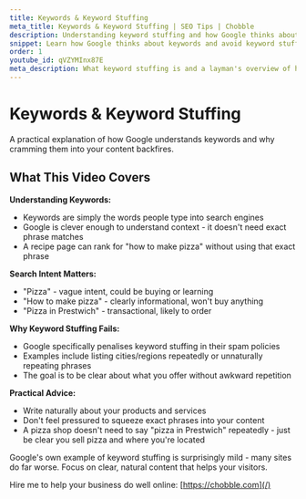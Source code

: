 ```yaml
---
title: Keywords & Keyword Stuffing
meta_title: Keywords & Keyword Stuffing | SEO Tips | Chobble
description: Understanding keyword stuffing and how Google thinks about keywords
snippet: Learn how Google thinks about keywords and avoid keyword stuffing
order: 1
youtube_id: qVZYMInx87E
meta_description: What keyword stuffing is and a layman's overview of how Google thinks about keywords in relation to your website
---
```


# Keywords & Keyword Stuffing

A practical explanation of how Google understands keywords and why cramming them into your content backfires.

## What This Video Covers

**Understanding Keywords:**
- Keywords are simply the words people type into search engines
- Google is clever enough to understand context - it doesn't need exact phrase matches
- A recipe page can rank for "how to make pizza" without using that exact phrase

**Search Intent Matters:**
- "Pizza" - vague intent, could be buying or learning
- "How to make pizza" - clearly informational, won't buy anything
- "Pizza in Prestwich" - transactional, likely to order

**Why Keyword Stuffing Fails:**
- Google specifically penalises keyword stuffing in their spam policies
- Examples include listing cities/regions repeatedly or unnaturally repeating phrases
- The goal is to be clear about what you offer without awkward repetition

**Practical Advice:**
- Write naturally about your products and services
- Don't feel pressured to squeeze exact phrases into your content
- A pizza shop doesn't need to say "pizza in Prestwich" repeatedly - just be clear you sell pizza and where you're located

Google's own example of keyword stuffing is surprisingly mild - many sites do far worse. Focus on clear, natural content that helps your visitors.

Hire me to help your business do well online: [https://chobble.com](/)